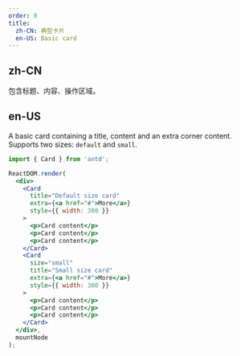 ```yaml
---
order: 0
title:
  zh-CN: 典型卡片
  en-US: Basic card
---
```


## zh-CN

包含标题、内容、操作区域。

## en-US

A basic card containing a title, content and an extra corner content.
Supports two sizes: `default` and `small`.

```jsx
import { Card } from 'antd';

ReactDOM.render(
  <div>
    <Card
      title="Default size card"
      extra={<a href="#">More</a>}
      style={{ width: 300 }}
    >
      <p>Card content</p>
      <p>Card content</p>
      <p>Card content</p>
    </Card>
    <Card
      size="small"
      title="Small size card"
      extra={<a href="#">More</a>}
      style={{ width: 300 }}
    >
      <p>Card content</p>
      <p>Card content</p>
      <p>Card content</p>
    </Card>
  </div>,
  mountNode
);
```

<style>
.code-box-demo p {
  margin: 0;
}
#components-card-demo-basic .infini-card { margin-bottom: 30px; }
</style>
